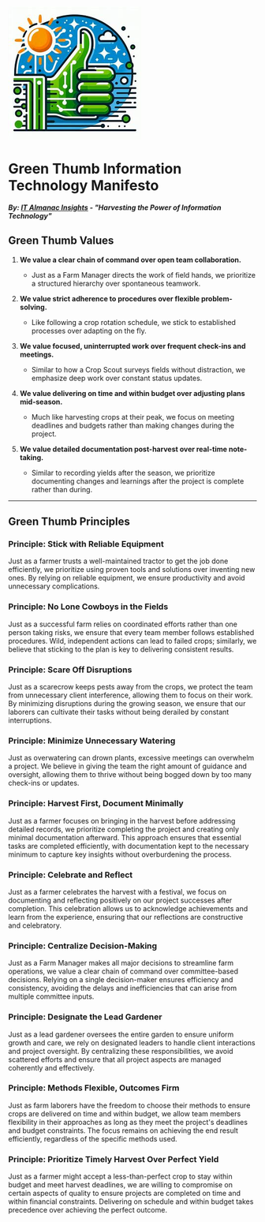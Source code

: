 <img src="it-green-thumb.png" alt="Logo for Green Thumb Information Technology" />

# Green Thumb Information Technology Manifesto

***By: [IT Almanac Insights](index.md) - "Harvesting the Power of Information Technology"***

## **Green Thumb Values**

1. **We value a clear chain of command over open team collaboration.**
   - Just as a Farm Manager directs the work of field hands, we prioritize a structured hierarchy over spontaneous teamwork.

2. **We value strict adherence to procedures over flexible problem-solving.**
   - Like following a crop rotation schedule, we stick to established processes over adapting on the fly.

3. **We value focused, uninterrupted work over frequent check-ins and meetings.**
   - Similar to how a Crop Scout surveys fields without distraction, we emphasize deep work over constant status updates.

4. **We value delivering on time and within budget over adjusting plans mid-season.**
   - Much like harvesting crops at their peak, we focus on meeting deadlines and budgets rather than making changes during the project.

5. **We value detailed documentation post-harvest over real-time note-taking.**
   - Similar to recording yields after the season, we prioritize documenting changes and learnings after the project is complete rather than during.

---

 ## **Green Thumb Principles**
 

### **Principle: Stick with Reliable Equipment**

Just as a farmer trusts a well-maintained tractor to get the job done efficiently, we prioritize using proven tools and solutions over inventing new ones. By relying on reliable equipment, we ensure productivity and avoid unnecessary complications.

### **Principle: No Lone Cowboys in the Fields**

Just as a successful farm relies on coordinated efforts rather than one person taking risks, we ensure that every team member follows established procedures. Wild, independent actions can lead to failed crops; similarly, we believe that sticking to the plan is key to delivering consistent results.

### **Principle: Scare Off Disruptions**

Just as a scarecrow keeps pests away from the crops, we protect the team from unnecessary client interference, allowing them to focus on their work. By minimizing disruptions during the growing season, we ensure that our laborers can cultivate their tasks without being derailed by constant interruptions.

### **Principle: Minimize Unnecessary Watering**

Just as overwatering can drown plants, excessive meetings can overwhelm a project. We believe in giving the team the right amount of guidance and oversight, allowing them to thrive without being bogged down by too many check-ins or updates.


### **Principle: Harvest First, Document Minimally**

Just as a farmer focuses on bringing in the harvest before addressing detailed records, we prioritize completing the project and creating only minimal documentation afterward. This approach ensures that essential tasks are completed efficiently, with documentation kept to the necessary minimum to capture key insights without overburdening the process.

### **Principle: Celebrate and Reflect**

Just as a farmer celebrates the harvest with a festival, we focus on documenting and reflecting positively on our project successes after completion. This celebration allows us to acknowledge achievements and learn from the experience, ensuring that our reflections are constructive and celebratory.


### **Principle: Centralize Decision-Making**

Just as a Farm Manager makes all major decisions to streamline farm operations, we value a clear chain of command over committee-based decisions. Relying on a single decision-maker ensures efficiency and consistency, avoiding the delays and inefficiencies that can arise from multiple committee inputs.

### **Principle: Designate the Lead Gardener**

Just as a lead gardener oversees the entire garden to ensure uniform growth and care, we rely on designated leaders to handle client interactions and project oversight. By centralizing these responsibilities, we avoid scattered efforts and ensure that all project aspects are managed coherently and effectively.


### **Principle: Methods Flexible, Outcomes Firm**

Just as farm laborers have the freedom to choose their methods to ensure crops are delivered on time and within budget, we allow team members flexibility in their approaches as long as they meet the project's deadlines and budget constraints. The focus remains on achieving the end result efficiently, regardless of the specific methods used.


### **Principle: Prioritize Timely Harvest Over Perfect Yield**

Just as a farmer might accept a less-than-perfect crop to stay within budget and meet harvest deadlines, we are willing to compromise on certain aspects of quality to ensure projects are completed on time and within financial constraints. Delivering on schedule and within budget takes precedence over achieving the perfect outcome.
